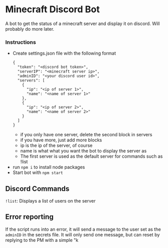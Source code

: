 # Minecraft Discord Bot

A bot to get the status of a minecraft server and display it on discord. Will probably do more later.


### Instructions

- Create settings.json file with the following format
    ```
    {
      "token": "<discord bot token>",
      "serverIP": "<minecraft server ip>",
      "adminID": "<your discord user id>",
      "servers": [
        {
          "ip": "<ip of server 1>",
          "name": "<name of server 1>"
        },
        {
          "ip": "<ip of server 2>",
          "name": "<name of server 2>"
        }
      ]
    }
    ```
    - if you only have one server, delete the second block in servers
    - if you have more, just add more blocks
    - ip is the ip of the server, of course
    - name is what what you want the bot to display the server as
    - The first server is used as the default server for commands such as !list
- run `npm i` to install node packages
- Start bot with `npm start`


## Discord Commands
`!list`: Displays a list of users on the server

## Error reporting
If the script runs into an error, it will send a message to the user set as the `adminID` in the secrets file.
It will only send one message, but can reset by replying to the PM with a simple "k
